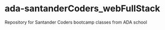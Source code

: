 # ada-santanderCoders_webFullStack
Repository for Santander Coders bootcamp classes from ADA school

